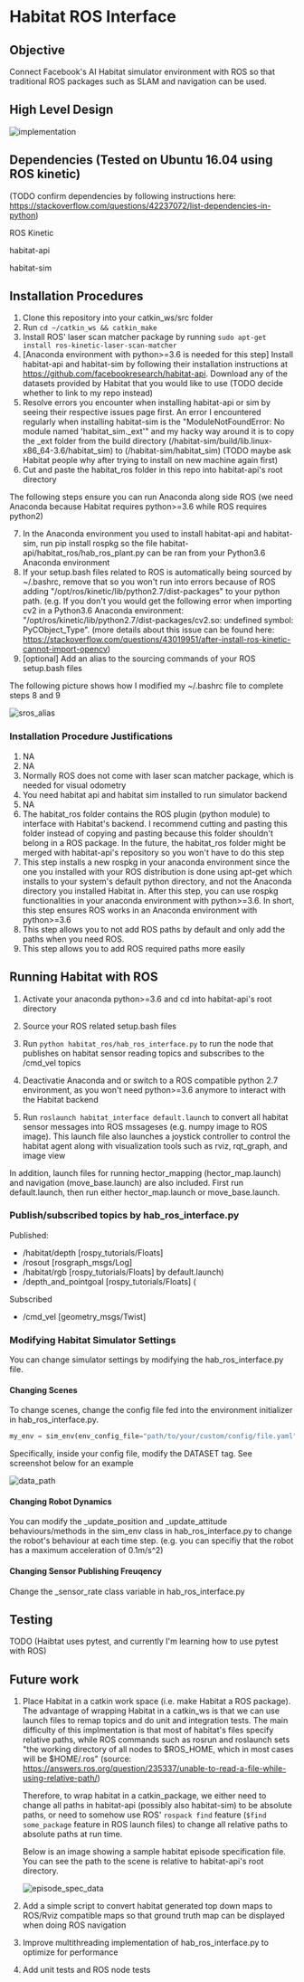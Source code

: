 # Habitat ROS Interface

## Objective

Connect Facebook's AI Habitat simulator environment with ROS so that traditional ROS packages such as SLAM and navigation can be used.

## High Level Design

![implementation](images/implementation.png)


## Dependencies (Tested on Ubuntu 16.04 using ROS kinetic)

(TODO confirm dependencies by following instructions here: https://stackoverflow.com/questions/42237072/list-dependencies-in-python)

ROS Kinetic

habitat-api

habitat-sim


## Installation Procedures

1. Clone this repository into your catkin_ws/src folder
2. Run `cd ~/catkin_ws && catkin_make`
3. Install ROS' laser scan matcher package by running `sudo apt-get install ros-kinetic-laser-scan-matcher`
4. [Anaconda environment with python>=3.6 is needed for this step] Install habitat-api and habitat-sim by following their installation instructions at https://github.com/facebookresearch/habitat-api. Download any of the datasets provided by Habitat that you would like to use  (TODO decide whether to link to my repo instead)
5. Resolve errors you encounter when installing habitat-api or sim by seeing their respective issues page first. An error I encountered regularly when installing habitat-sim is the "ModuleNotFoundError: No module named 'habitat_sim._ext'" and my hacky way around it is to copy the _ext folder from the build directory (/habitat-sim/build/lib.linux-x86_64-3.6/habitat_sim) to (/habitat-sim/habitat_sim) (TODO maybe ask Habitat people why after trying to install on new machine again first)
6.  Cut and paste the habitat_ros folder in this repo into habitat-api's root directory

The following steps ensure you can run Anaconda along side ROS (we need Anaconda because Habitat requires python>=3.6 while ROS requires python2)

7. In the Anaconda environment you used to install habitat-api and habitat-sim, run pip install rospkg so the file habitat-api/habitat_ros/hab_ros_plant.py can be ran from your Python3.6 Anaconda environment
8. If your setup.bash files related to ROS is automatically being sourced by ~/.bashrc, remove that so you won't run into errors because of ROS adding "/opt/ros/kinetic/lib/python2.7/dist-packages" to your python path. (e.g. If you don't you would get the following error when importing cv2 in a Python3.6 Anaconda environment: "/opt/ros/kinetic/lib/python2.7/dist-packages/cv2.so: undefined symbol: PyCObject_Type". (more details about this issue can be found here: https://stackoverflow.com/questions/43019951/after-install-ros-kinetic-cannot-import-opencv)
9.  [optional] Add an alias to the sourcing commands of your ROS setup.bash files

The following picture shows how I modified my ~/.bashrc file to complete steps 8 and 9

![sros_alias](images/sros_alias.png)

### Installation Procedure Justifications
1. NA
2. NA
3. Normally ROS does not come with laser scan matcher package, which is needed for visual odometry
4. You need habitat api and habitat sim installed to run simulator backend
5. NA
6. The habitat_ros folder contains the ROS plugin (python module) to interface with Habitat's backend. I recommend cutting and pasting this folder instead of copying and pasting because this folder shouldn't belong in a ROS package. In the future, the habitat_ros folder might be merged with habitat-api's repository so you won't have to do this step
7. This step installs a new rospkg in your anaconda environment since the one you installed with your ROS distribution is done using apt-get which installs to your system's default python directory, and not the Anaconda directory you installed Habitat in. After this step, you can use rospkg functionalities in your anaconda environment with python>=3.6. In short, this step ensures ROS works in an Anaconda environment with python>=3.6
8. This step allows you to not add ROS paths by default and only add the paths when you need ROS. 
9. This step allows you to add ROS required paths more easily

## Running Habitat with ROS

1. Activate your anaconda python>=3.6 and cd into habitat-api's root directory
2. Source your ROS related setup.bash files
3. Run `python habitat_ros/hab_ros_interface.py` to run the node that publishes on habitat sensor reading topics and subscribes to the /cmd_vel topics

4. Deactivatie Anaconda and or switch to a ROS compatible python 2.7 environment, as you won't need python>=3.6 anymore to interact with the Habitat backend
 
5. Run `roslaunch habitat_interface default.launch` to convert all habitat sensor messages into ROS mssageses (e.g.  numpy image to ROS image).  This launch file also launches a joystick controller to control the habitat agent along with visualization tools such as rviz, rqt_graph, and image view

In addition, launch files for running hector_mapping (hector_map.launch) and navigation (move_base.launch) are also included. First run default.launch, then run either hector_map.launch or move_base.launch.

<!-- 
This launch file also ensure all of the custom habitat sensor topics are being converted to ROS topics (e.g. numpy image converted to ROS image). Most notably, there is a node in this launch file to convert a depth image into laser scan. -->
   
### Publish/subscribed topics by hab_ros_interface.py

Published:

 * /habitat/depth [rospy_tutorials/Floats]
 * /rosout [rosgraph_msgs/Log]
 * /habitat/rgb [rospy_tutorials/Floats] 
 by default.launch)
 * /depth_and_pointgoal [rospy_tutorials/Floats] (

Subscribed
* /cmd_vel [geometry_msgs/Twist]

### Modifying Habitat Simulator Settings

You can change simulator settings by modifying the hab_ros_interface.py file.

#### Changing Scenes

To change scenes, change the config file fed into the environment initializer in hab_ros_interface.py. 

```python
my_env = sim_env(env_config_file="path/to/your/custom/config/file.yaml")
```
Specifically, inside your config file, modify the DATASET tag. See screenshot below for an example

![data_path](images/data_path.png)

#### Changing Robot Dynamics

You can modify the _update_position and _update_attitude behaviours/methods in the sim_env class in hab_ros_interface.py to change the robot's behaviour at each time step. (e.g. you can specifiy that the robot has a maximum acceleration of 0.1m/s^2)

#### Changing Sensor Publishing Freuqency
Change the _sensor_rate class variable in hab_ros_interface.py

## Testing
TODO (Haibtat uses pytest, and currently I'm learning how to use pytest with ROS)

## Future work 

1. Place Habitat in a catkin work space (i.e. make Habitat a ROS package). The advantage of wrapping Habitat in a catkin_ws is that we can use launch files to remap topics and do unit and integration tests. The main difficulty of this implmentation is that most of habitat's files specify relative paths, while ROS commands such as rosrun and roslaunch sets "the working directory of all nodes to $ROS_HOME, which in most cases will be $HOME/.ros" (source: https://answers.ros.org/question/235337/unable-to-read-a-file-while-using-relative-path/)
 
    Therefore, to wrap habitat in a catkin_package, we either need to change all paths in habitat-api (possibly also habitat-sim) to be absolute paths, or need to somehow use ROS' `rospack find` feature (`$find some_package` feature in ROS launch files) to change all relative paths to absolute paths at run time.

    Below is an image showing a sample habitat episode specification file. You can see the path to the scene is relative to habitat-api's root directory.

    ![episode_spec_data](images/episode_spec_data.png)

2. Add a simple script to convert habitat generated top down maps to ROS/Rviz compatible maps so that ground truth map can be displayed when doing ROS navigation
3. Improve multithreading implementation of hab_ros_interface.py to optimize for performance
4. Add unit tests and ROS node tests

